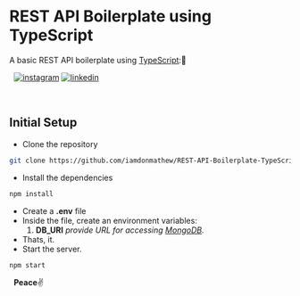 # REST API Boilerplate using TypeScript
A basic REST API boilerplate using [TypeScript](https://www.typescriptlang.org/):🤖

&nbsp;
[![instagram](http://img.shields.io/website?label=iamdonmathew&color=green&?&logo=instagram&down_message=follow&up_message=follow&logoColor=white&style=for-the-badge&url=https://www.instagram.com/iamdonmathew)](https://www.instagram.com/iamdonmathew/)
[![linkedin](http://img.shields.io/website?label=iamdonmathew&color=green&?&logo=linkedin&down_message=follow&up_message=follow&logoColor=white&style=for-the-badge&url=https://www.linkedin.com/in/iamdonmathew/)](https://www.linkedin.com/in/iamdonmathew/)

&nbsp;
## Initial Setup

* Clone the repository
```bash
git clone https://github.com/iamdonmathew/REST-API-Boilerplate-TypeScript.git
```
* Install the dependencies
```bash
npm install
```
* Create a **.env** file
* Inside the file, create an environment variables:
    1. **DB_URI**     _provide URL for accessing [MongoDB](https://www.mongodb.com/3)._
* Thats, it.
* Start the server.
```bash
npm start
```


&nbsp;
**Peace**:v:
